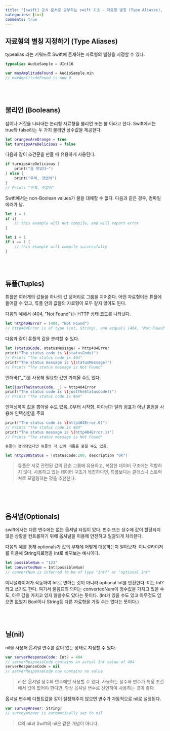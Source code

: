 ```yaml
---
title: "[swift] 공식 문서로 공부하는 swift 기초 - 자료형 별칭 (Type Aliases), 불리언(Boolean), 튜플(Tuples), 옵셔널(Optional), 닐(nil), 강제추출(Forced unwrapping)"
categories: [ios]
comments: true
---
```



## 자료형의 별칭 지정하기 (Type Aliases)
typealias 라는 키워드로 Swift에 존재하는 자료형의 별칭을 지정할 수 있다.

```swift
typealias AudioSample = UInt16

var maxAmplitudeFound = AudioSample.min
// maxAmplitudeFound is now 0
```
<br><br>

## 불리언 (Booleans)
참이나 거짓을 나타내는 논리형 자료형을 불리언 또는 불 이라고 한다. Swift에서는 true와 false라는 두 가지 불리언 상수값을 제공한다.

```swift
let orangesAreOrange = true
let turnipsAreDelicious = false
```

다음과 같이 조건문을 만들 때 유용하게 사용된다.

```swift
if turnipsAreDelicious {
    print("음 맛있다~")
} else {
    print("우웩, 맛없어")
}
// Prints "우웩, 맛없어"
```

Swift에서는 non-Boolean values가 불을 대체할 수 없다. 다음과 같은 경우, 컴파일 에러가 남.

```swift
let i = 1
if i{
    // this example will not compile, and will report error
}
```

```swift
let i = 1
if i == 1 {
    // this example will compile successfully
}
```
<br><br>

## 튜플(Tuples)
튜플은 여러개의 값들을 하나의 값 덩어리로 그룹을 지어준다. 어떤 자료형이든 튜플에 들어갈 수 있고, 튜플 안의 값들의 자료형이 모두 같지 않아도 된다.

다음의 예에서 (404, "Not Found")는 HTTP 상태 코드를 나타낸다. 

```swift
let http404Error = (404, "Not Found")
// http404Error is of type (int, String), and ezquals (404, "Not Found")
```

다음과 같이 튜플의 값을 분리할 수 있다.
```swift
let (statusCode, statusMessage) = http404Error
print("The status code is \(statusCode)")
// Prints "The status code is 404"
print("The status message is \(statusMessage)")
// Prints "The status message is Not Found"
```

언더바("_")를 사용해 필요한 값만 가져올 수도 있다.
```swift
let(justTheStatusCode, _) = http404Error
print("The status code is \(justTheStatusCode))")
// Prints "The status code is 404"
```

인덱싱하여 값을 뽑아낼 수도 있음. 0부터 시작함. 파이썬과 달리 쉼표가 아닌 온점을 사용해 인덱싱함을 주의
```swift
print("The status code is \(http404Error.0)")
// Prints "The status code is 404"
print("The status message is \(http404Error.1)")
// Prints "The status message is Not Found"

튜플이 정의되었다면 튜플의 각 값에 이름을 붙일 수도 있음.

let http200Status = (statusCode:200, description "OK")
```

> 튜플은 서로 관련된 값의 단순 그룹에 유용하고, 복잡한 데이터 구조에는 적합하지 않다. 사용하고 있는 데이터 구조가 복잡하다면, 튜플보다는 클래스나 스트럭쳐로 모델링하는 것을 추천한다.

<br><br><br>

## 옵셔널(Optionals)
swift에서는 다른 변수에는 없는 옵셔널 타입이 있다. 변수 또는 상수에 값이 할당되지 않은 상황을 컨트롤하기 위해 옵셔널을 이용해 안전하고 일괄되게 처리한다.

다음의 예를 통해 optionals가 값의 부재에 어떻게 대응하는지 알아보자.
이니셜라이저를 이용해 String자료형을 Int로 바꿔보는 예시이다.

```swift
let possibleNum = "123"
let convertedNum = Int(possibleNum)
// convertNum is inferred to be of type "Int?" or "optional int"
```

이니셜라이저가 작동하여 Int로 변하는 것이 아니라 optional Int를 반환한다. 이는 Int?라고 쓰기도 한다. 여기서 물음표의 의미는 convertedNum이 정수값을 가지고 있을 수도, 아무 값을 가지고 있지 않을수도 있다는 뜻이다. (Int가 있을 수도 있고 아무것도 없으면 없었지 Bool이나 String등 다른 자료형을 가질 수는 없다는 뜻이다.)

<br><br>

## 닐(nil)

nil을 사용해 옵셔널 변수를 값이 없는 상태로 지정할 수 있다.

```swift
var serverResponseCode: Int? = 404
// serverResponseCode contains an actual Int value of 404
serverResponseCode = nil
// serverResponseCode now contains no value
```

> nil은 옵셔널 상수와 변수에만 사용할 수 있다. 사용하는 상수와 변수가 특정 조건에서 값이 없어야 한다면, 항상 옵셔널 변수로 선언하여 사용하는 것이 좋다.

옵셔널 변수에 디폴트값을 같이 설정해주지 않으면 변수가 자동적으로 nil로 설정된다.

```swift
var surveyAnswer: String?
// surveyAnswer is automatically set to nil
```

> C의 nil과 Swift의 nil은 같은 개념이 아니다.

<br><br>
